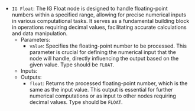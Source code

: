 - `IG Float`: The IG Float node is designed to handle floating-point numbers within a specified range, allowing for precise numerical inputs in various computational tasks. It serves as a fundamental building block in operations requiring decimal values, facilitating accurate calculations and data manipulation.
    - Parameters:
        - `value`: Specifies the floating-point number to be processed. This parameter is crucial for defining the numerical input that the node will handle, directly influencing the output based on the given value. Type should be `FLOAT`.
    - Inputs:
    - Outputs:
        - `float`: Returns the processed floating-point number, which is the same as the input value. This output is essential for further numerical computations or as input to other nodes requiring decimal values. Type should be `FLOAT`.
